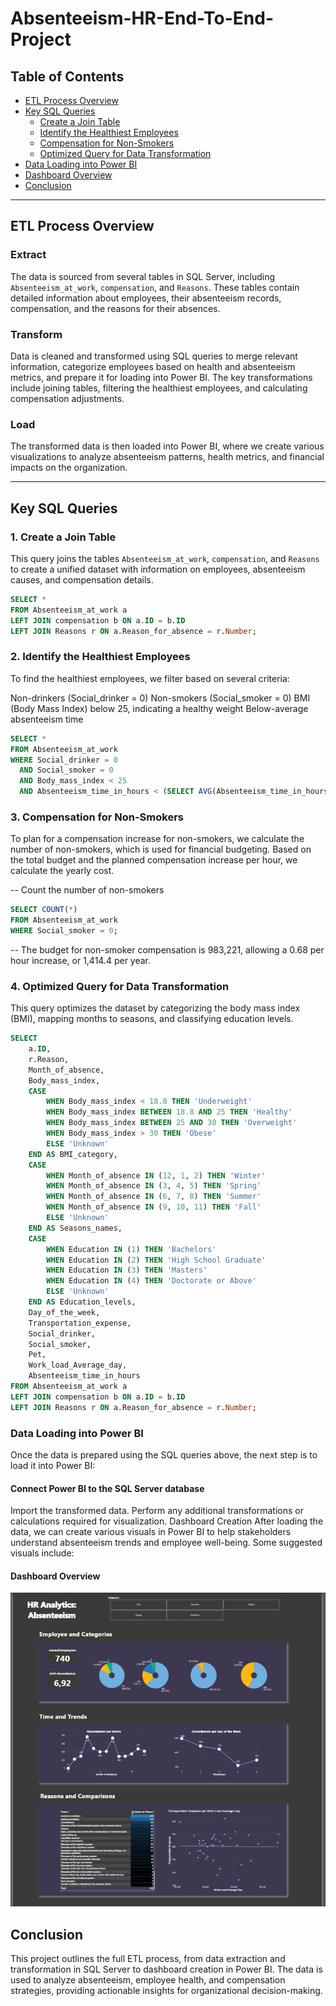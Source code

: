 # Absenteeism-HR-End-To-End-Project

## Table of Contents
- [ETL Process Overview](#etl-process-overview)
- [Key SQL Queries](#key-sql-queries)
  - [Create a Join Table](#create-a-join-table)
  - [Identify the Healthiest Employees](#identify-the-healthiest-employees)
  - [Compensation for Non-Smokers](#compensation-for-non-smokers)
  - [Optimized Query for Data Transformation](#optimized-query-for-data-transformation)
- [Data Loading into Power BI](#data-loading-into-power-bi)
-  [Dashboard Overview](#dashboard-overview)
-  [Conclusion](#conclusion)

---

## ETL Process Overview

### Extract
The data is sourced from several tables in SQL Server, including `Absenteeism_at_work`, `compensation`, and `Reasons`. These tables contain detailed information about employees, their absenteeism records, compensation, and the reasons for their absences.

### Transform
Data is cleaned and transformed using SQL queries to merge relevant information, categorize employees based on health and absenteeism metrics, and prepare it for loading into Power BI. The key transformations include joining tables, filtering the healthiest employees, and calculating compensation adjustments.

### Load
The transformed data is then loaded into Power BI, where we create various visualizations to analyze absenteeism patterns, health metrics, and financial impacts on the organization.

---

## Key SQL Queries

### 1. Create a Join Table
This query joins the tables `Absenteeism_at_work`, `compensation`, and `Reasons` to create a unified dataset with information on employees, absenteeism causes, and compensation details.

```sql
SELECT * 
FROM Absenteeism_at_work a
LEFT JOIN compensation b ON a.ID = b.ID
LEFT JOIN Reasons r ON a.Reason_for_absence = r.Number;
```

### 2. Identify the Healthiest Employees
To find the healthiest employees, we filter based on several criteria:

Non-drinkers (Social_drinker = 0)
Non-smokers (Social_smoker = 0)
BMI (Body Mass Index) below 25, indicating a healthy weight
Below-average absenteeism time

```sql
SELECT * 
FROM Absenteeism_at_work
WHERE Social_drinker = 0 
  AND Social_smoker = 0
  AND Body_mass_index < 25
  AND Absenteeism_time_in_hours < (SELECT AVG(Absenteeism_time_in_hours) FROM Absenteeism_at_work);
```

### 3. Compensation for Non-Smokers
To plan for a compensation increase for non-smokers, we calculate the number of non-smokers, which is used for financial budgeting. Based on the total budget and the planned compensation increase per hour, we calculate the yearly cost.

-- Count the number of non-smokers
```sql
SELECT COUNT(*) 
FROM Absenteeism_at_work
WHERE Social_smoker = 0;
```

-- The budget for non-smoker compensation is 983,221, allowing a 0.68 per hour increase, or 1,414.4 per year.

### 4. Optimized Query for Data Transformation
This query optimizes the dataset by categorizing the body mass index (BMI), mapping months to seasons, and classifying education levels.

```sql
SELECT
    a.ID,
    r.Reason,
    Month_of_absence,
    Body_mass_index,
    CASE 
        WHEN Body_mass_index < 18.8 THEN 'Underweight'
        WHEN Body_mass_index BETWEEN 18.8 AND 25 THEN 'Healthy'
        WHEN Body_mass_index BETWEEN 25 AND 30 THEN 'Overweight'
        WHEN Body_mass_index > 30 THEN 'Obese'
        ELSE 'Unknown'
    END AS BMI_category,
    CASE 
        WHEN Month_of_absence IN (12, 1, 2) THEN 'Winter'
        WHEN Month_of_absence IN (3, 4, 5) THEN 'Spring'
        WHEN Month_of_absence IN (6, 7, 8) THEN 'Summer'
        WHEN Month_of_absence IN (9, 10, 11) THEN 'Fall'
        ELSE 'Unknown'
    END AS Seasons_names,
    CASE 
        WHEN Education IN (1) THEN 'Bachelors'
        WHEN Education IN (2) THEN 'High School Graduate'
        WHEN Education IN (3) THEN 'Masters'
        WHEN Education IN (4) THEN 'Doctorate or Above'
        ELSE 'Unknown'
    END AS Education_levels,
    Day_of_the_week,
    Transportation_expense,
    Social_drinker,
    Social_smoker,
    Pet,
    Work_load_Average_day,
    Absenteeism_time_in_hours
FROM Absenteeism_at_work a
LEFT JOIN compensation b ON a.ID = b.ID
LEFT JOIN Reasons r ON a.Reason_for_absence = r.Number;
```

### Data Loading into Power BI
Once the data is prepared using the SQL queries above, the next step is to load it into Power BI:

#### Connect Power BI to the SQL Server database
Import the transformed data.
Perform any additional transformations or calculations required for visualization.
Dashboard Creation
After loading the data, we can create various visuals in Power BI to help stakeholders understand absenteeism trends and employee well-being. Some suggested visuals include:

#### Dashboard Overview

![Alt text](https://github.com/RCoelhojr/Absenteeism-HR-End-To-End-Project/blob/main/Files/Dashboard-Image.png)


## Conclusion
This project outlines the full ETL process, from data extraction and transformation in SQL Server to dashboard creation in Power BI. The data is used to analyze absenteeism, employee health, and compensation strategies, providing actionable insights for organizational decision-making.








